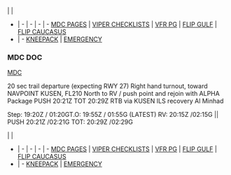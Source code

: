  |  | 
- | - | - | - | -
[MDC PAGES](/MDCPAGES.MD) | [VIPER CHECKLISTS](/F16START.MD) | [VFR PG](/VFR_OMAM.MD) | [FLIP GULF](https://www.dropbox.com/s/sp91zf63rx0esao/FLIP_GULFR2_EC1.pdf?dl=0) | [FLIP CAUCASUS](https://www.dropbox.com/s/ppiqy9ba7i8h8op/FLIP_CAUR_EC1.pdf?dl=0)
- | - 
[KNEEPACK](/VIPER/388KNEE11.pdf) | [EMERGENCY](/VIPER/EMERG191221.pdf)


### MDC DOC
[MDC](https://dcs-mdc.com/templates/StandardDark/template.htm?kb=qmPfNGuL)


20 sec trail departure (expecting RWY 27)
Right hand turnout, toward NAVPOINT KUSEN, FL210
North to RV / push point and rejoin with ALPHA Package
PUSH 20:21Z
TOT 20:29Z
RTB via KUSEN
ILS recovery Al Minhad

Step: 19:20Z / 01:20GT.O: 19:55Z / 01:55G (LATEST)
RV: 20:15Z /02:15G || PUSH 20:21Z /02:21G
TOT: 20:29Z /02:29G




 |  | 
- | - | - | - | -
[MDC PAGES](/MDCPAGES.MD) | [VIPER CHECKLISTS](/F16START.MD) | [VFR PG](/VFR_OMAM.MD) | [FLIP GULF](https://www.dropbox.com/s/sp91zf63rx0esao/FLIP_GULFR2_EC1.pdf?dl=0) | [FLIP CAUCASUS](https://www.dropbox.com/s/ppiqy9ba7i8h8op/FLIP_CAUR_EC1.pdf?dl=0)
- | - 
[KNEEPACK](/VIPER/388KNEE11.pdf) | [EMERGENCY](/VIPER/EMERG191221.pdf)

